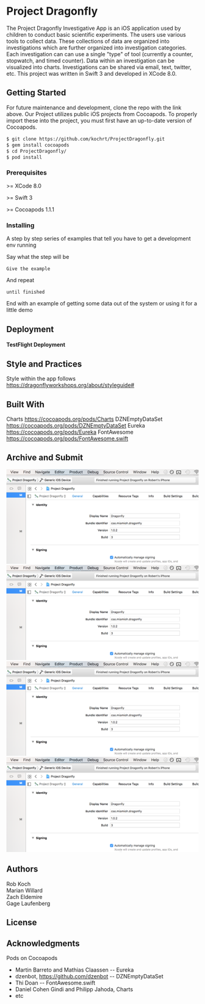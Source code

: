 # Project Dragonfly

The Project Dragonfly Investigative App is an iOS application used by children to conduct basic scientific experiments. The users  use various tools to collect data. These collections of data are organized into investigations which are further organized into investigation categories. Each investigation can can use a single "type" of tool (currently a counter, stopwatch, and timed counter). Data within an investigation can be visualized into charts. Investigations can be shared via email, text, twitter, etc. This project was written in Swift 3 and developed in XCode 8.0. 

## Getting Started

For future maintenance and development, clone the repo with the link above. Our Project utilizes public iOS projects from Cocoapods. To properly import these into the project, you must first have an up-to-date version of Cocoapods. 

```
$ git clone https://github.com/kochrt/ProjectDragonfly.git
$ gem install cocoapods
$ cd ProjectDragonfly/ 
$ pod install
```

### Prerequisites

\>= XCode 8.0

\>= Swift 3

\>= Cocoapods 1.1.1

### Installing

A step by step series of examples that tell you have to get a development env running

Say what the step will be

```
Give the example
```

And repeat

```
until finished
```

End with an example of getting some data out of the system or using it for a little demo


## Deployment

#### TestFlight Deployment

## Style and Practices

Style within the app follows https://dragonflyworkshops.org/about/styleguide#

## Built With

Charts https://cocoapods.org/pods/Charts
DZNEmptyDataSet https://cocoapods.org/pods/DZNEmptyDataSet
Eureka https://cocoapods.org/pods/Eureka
FontAwesome https://cocoapods.org/pods/FontAwesome.swift

## Archive and Submit
![](images/buildversion.png)
![](images/buildversion.png)
![](images/buildversion.png)
![](images/buildversion.png)

## Authors

Rob Koch  
Marian Willard  
Zach Eldemire  
Gage Laufenberg  

## License

## Acknowledgments

Pods on Cocoapods
* Martin Barreto and Mathias Claassen -- Eureka
* dzenbot, https://github.com/dzenbot -- DZNEmptyDataSet
* Thi Doan -- FontAwesome.swift
* Daniel Cohen Gindi and Philipp Jahoda, Charts
* etc

